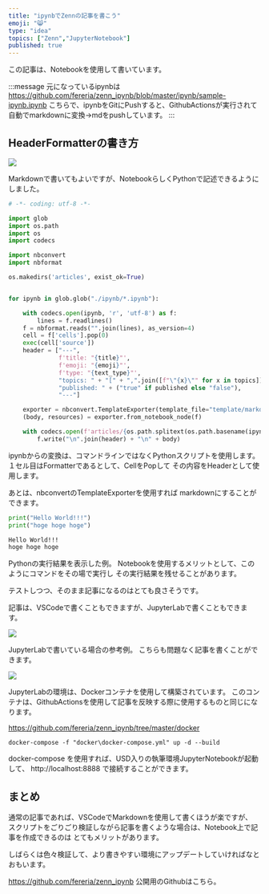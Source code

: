 ```yaml
---
title: "ipynbでZennの記事を書こう"
emoji: "😸"
type: "idea"
topics: ["Zenn","JupyterNotebook"]
published: true
---
```

この記事は、Notebookを使用して書いています。

:::message
元になっているipynbは
https://github.com/fereria/zenn_ipynb/blob/master/ipynb/sample-ipynb.ipynb
こちらで、ipynbをGitにPushすると、GithubActionsが実行されて
自動でmarkdownに変換→mdをpushしています。
:::

## HeaderFormatterの書き方

![](https://gyazo.com/3e428097b74fc40bc7877c5f37b0a6af.png)

Markdownで書いてもよいですが、NotebookらしくPythonで記述できるようにしました。

```python
# -*- coding: utf-8 -*-

import glob
import os.path
import os
import codecs

import nbconvert
import nbformat

os.makedirs('articles', exist_ok=True)


for ipynb in glob.glob("./ipynb/*.ipynb"):

    with codecs.open(ipynb, 'r', 'utf-8') as f:
        lines = f.readlines()
    f = nbformat.reads("".join(lines), as_version=4)
    cell = f['cells'].pop(0)
    exec(cell['source'])
    header = ["---",
              f'title: "{title}"',
              f'emoji: "{emoji}"',
              f'type: "{text_type}"',
              "topics: " + "[" + ",".join([f"\"{x}\"" for x in topics]) + "]",
              "published: " + ("true" if published else "false"),
              "---"]

    exporter = nbconvert.TemplateExporter(template_file="template/markdown.tpl")
    (body, resources) = exporter.from_notebook_node(f)

    with codecs.open(f'articles/{os.path.splitext(os.path.basename(ipynb))[0]}.md', 'w', 'utf-8') as f:
        f.write("\n".join(header) + "\n" + body)
```

ipynbからの変換は、コマンドラインではなくPythonスクリプトを使用します。
１セル目はFormatterであるとして、CellをPopして
その内容をHeaderとして使用します。

あとは、nbconvertのTemplateExporterを使用すれば markdownにすることができます。




```python
print("Hello World!!!")
print("hoge hoge hoge")
```

```bat : >> Result
Hello World!!!
hoge hoge hoge

```

Pythonの実行結果を表示した例。
Notebookを使用するメリットとして、このようにコマンドをその場で実行し
その実行結果を残せることがあります。

テストしつつ、そのまま記事になるのはとても良さそうです。

記事は、VSCodeで書くこともできますが、JupyterLabで書くこともできます。

![](https://gyazo.com/698a75b8de7a9bde36add7558534515a.png)

JupyterLabで書いている場合の参考例。
こちらも問題なく記事を書くことができます。

![](https://gyazo.com/0a7214a933a81196a28025e3aef17cc2.png)

JupyterLabの環境は、Dockerコンテナを使用して構築されています。
このコンテナは、GithubActionsを使用して記事を反映する際に使用するものと同じになります。

https://github.com/fereria/zenn_ipynb/tree/master/docker

```
docker-compose -f "docker\docker-compose.yml" up -d --build
```
docker-compose を使用すれば、USD入りの執筆環境JupyterNotebookが起動して、
http://localhost:8888
で接続することができます。

## まとめ

通常の記事であれば、VSCodeでMarkdownを使用して書くほうが楽ですが、
スクリプトをごりごり検証しながら記事を書くような場合は、Notebook上で記事を作成できるのは
とてもメリットがあります。

しばらくは色々検証して、より書きやすい環境にアップデートしていければなとおもいます。

https://github.com/fereria/zenn_ipynb
公開用のGithubはこちら。
